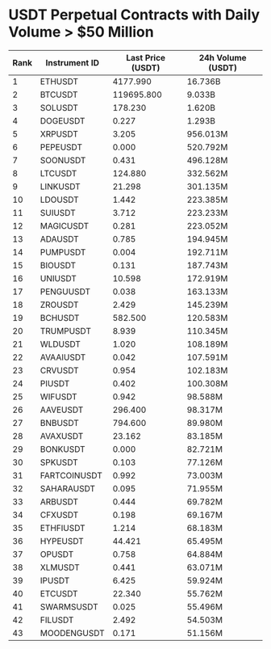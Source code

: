 # USDT Perpetual Contracts with Daily Volume > $50 Million

| Rank | Instrument ID | Last Price (USDT) | 24h Volume (USDT) |
|------|---------------|-------------------|-------------------|
| 1 | ETHUSDT | 4177.990 | 16.736B |
| 2 | BTCUSDT | 119695.800 | 9.033B |
| 3 | SOLUSDT | 178.230 | 1.620B |
| 4 | DOGEUSDT | 0.227 | 1.293B |
| 5 | XRPUSDT | 3.205 | 956.013M |
| 6 | PEPEUSDT | 0.000 | 520.792M |
| 7 | SOONUSDT | 0.431 | 496.128M |
| 8 | LTCUSDT | 124.880 | 332.562M |
| 9 | LINKUSDT | 21.298 | 301.135M |
| 10 | LDOUSDT | 1.442 | 223.385M |
| 11 | SUIUSDT | 3.712 | 223.233M |
| 12 | MAGICUSDT | 0.281 | 223.052M |
| 13 | ADAUSDT | 0.785 | 194.945M |
| 14 | PUMPUSDT | 0.004 | 192.711M |
| 15 | BIOUSDT | 0.131 | 187.743M |
| 16 | UNIUSDT | 10.598 | 172.919M |
| 17 | PENGUUSDT | 0.038 | 163.133M |
| 18 | ZROUSDT | 2.429 | 145.239M |
| 19 | BCHUSDT | 582.500 | 120.583M |
| 20 | TRUMPUSDT | 8.939 | 110.345M |
| 21 | WLDUSDT | 1.020 | 108.189M |
| 22 | AVAAIUSDT | 0.042 | 107.591M |
| 23 | CRVUSDT | 0.954 | 102.183M |
| 24 | PIUSDT | 0.402 | 100.308M |
| 25 | WIFUSDT | 0.942 | 98.588M |
| 26 | AAVEUSDT | 296.400 | 98.317M |
| 27 | BNBUSDT | 794.600 | 89.980M |
| 28 | AVAXUSDT | 23.162 | 83.185M |
| 29 | BONKUSDT | 0.000 | 82.721M |
| 30 | SPKUSDT | 0.103 | 77.126M |
| 31 | FARTCOINUSDT | 0.992 | 73.003M |
| 32 | SAHARAUSDT | 0.095 | 71.955M |
| 33 | ARBUSDT | 0.444 | 69.782M |
| 34 | CFXUSDT | 0.198 | 69.167M |
| 35 | ETHFIUSDT | 1.214 | 68.183M |
| 36 | HYPEUSDT | 44.421 | 65.495M |
| 37 | OPUSDT | 0.758 | 64.884M |
| 38 | XLMUSDT | 0.441 | 63.071M |
| 39 | IPUSDT | 6.425 | 59.924M |
| 40 | ETCUSDT | 22.340 | 55.762M |
| 41 | SWARMSUSDT | 0.025 | 55.496M |
| 42 | FILUSDT | 2.492 | 54.503M |
| 43 | MOODENGUSDT | 0.171 | 51.156M |
